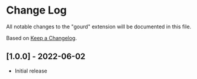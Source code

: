 # Change Log

All notable changes to the "gourd" extension will be documented in this file.

Based on [Keep a Changelog](http://keepachangelog.com/).

## [1.0.0] - 2022-06-02

- Initial release
